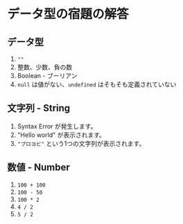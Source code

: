 # データ型の宿題の解答

## データ型

1. `""`
2. 整数、少数、負の数
3. Boolean - ブーリアン
4. `null` は値がない、`undefined` はそもそも定義されていない

## 文字列 - String

1. Syntax Error が発生します。
2. "Hello world" が表示されます。
3. `"プロヨビ"` という1つの文字列が表示されます。

## 数値 - Number

1. `100 + 100`
2. `100 - 50`
3. `100 * 2`
4. `4 / 2`
5. `5 / 2`
